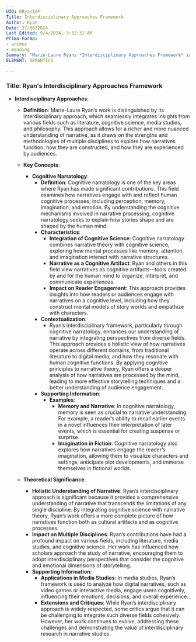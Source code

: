 ```yaml
---
UID: 6RyanIAF
Title: Interdisciplinary Approaches Framework
Author: Ryan
Date: 27/08/2024
Last Edited: 9/4/2024, 3:32:31 AM
Prima-Forma:
- animus
- meaning
Summary: "Marie-Laure Ryans *Interdisciplinary Approaches Framework* integrates  insights from literature, cognitive science, media studies, and philosophy to  provide a nuanced understanding of narrative. Her work, particularly in cognitive  narratology, explores how narratives engage human cognitive processes, enriching  narrative theory by blending diverse disciplinary perspectives."
ELEMENT: SEMANTICS

---
```

### Title: **Ryan's Interdisciplinary Approaches Framework**

- **Interdisciplinary Approaches**:
  - **Definition**: Marie-Laure Ryan’s work is distinguished by its interdisciplinary approach, which seamlessly integrates insights from various fields such as literature, cognitive science, media studies, and philosophy. This approach allows for a richer and more nuanced understanding of narrative, as it draws on the strengths and methodologies of multiple disciplines to explore how narratives function, how they are constructed, and how they are experienced by audiences.

  - **Key Concepts**:
    - **Cognitive Narratology**:
      - **Definition**: Cognitive narratology is one of the key areas where Ryan has made significant contributions. This field examines how narratives engage with and reflect human cognitive processes, including perception, memory, imagination, and emotion. By understanding the cognitive mechanisms involved in narrative processing, cognitive narratology seeks to explain how stories shape and are shaped by the human mind.
      - **Characteristics**:
        - **Integration of Cognitive Science**: Cognitive narratology combines narrative theory with cognitive science, exploring how mental processes like memory, attention, and imagination interact with narrative structures.
        - **Narrative as a Cognitive Artifact**: Ryan and others in this field view narratives as cognitive artifacts—tools created by and for the human mind to organize, interpret, and communicate experiences.
        - **Impact on Reader Engagement**: This approach provides insights into how readers or audiences engage with narratives on a cognitive level, including how they construct mental models of story worlds and empathize with characters.
      - **Contextualization**:
        - Ryan’s interdisciplinary framework, particularly through cognitive narratology, enhances our understanding of narrative by integrating perspectives from diverse fields. This approach provides a holistic view of how narratives operate across different domains, from traditional literature to digital media, and how they resonate with human cognitive functions. By applying cognitive principles to narrative theory, Ryan offers a deeper analysis of how narratives are processed by the mind, leading to more effective storytelling techniques and a better understanding of audience engagement.
      - **Supporting Information**:
        - **Examples**:
          - **Memory and Narrative**: In cognitive narratology, memory is seen as crucial to narrative understanding. For example, a reader’s ability to recall earlier events in a novel influences their interpretation of later events, which is essential for creating suspense or surprise.
          - **Imagination in Fiction**: Cognitive narratology also explores how narratives engage the reader’s imagination, allowing them to visualize characters and settings, anticipate plot developments, and immerse themselves in fictional worlds.

  - **Theoretical Significance**:
    - **Holistic Understanding of Narrative**: Ryan’s interdisciplinary approach is significant because it provides a comprehensive understanding of narrative that transcends the limitations of any single discipline. By integrating cognitive science with narrative theory, Ryan’s work offers a more complete picture of how narratives function both as cultural artifacts and as cognitive processes.
    - **Impact on Multiple Disciplines**: Ryan’s contributions have had a profound impact on various fields, including literature, media studies, and cognitive science. Her work has influenced how scholars approach the study of narrative, encouraging them to adopt interdisciplinary perspectives that consider the cognitive and emotional dimensions of storytelling.
    - **Supporting Information**:
      - **Applications in Media Studies**: In media studies, Ryan’s framework is used to analyze how digital narratives, such as video games or interactive media, engage users cognitively, influencing their emotions, decisions, and overall experience.
      - **Extensions and Critiques**: While Ryan’s interdisciplinary approach is widely respected, some critics argue that it can be challenging to integrate such diverse fields cohesively. However, her work continues to evolve, addressing these challenges and demonstrating the value of interdisciplinary research in narrative studies.